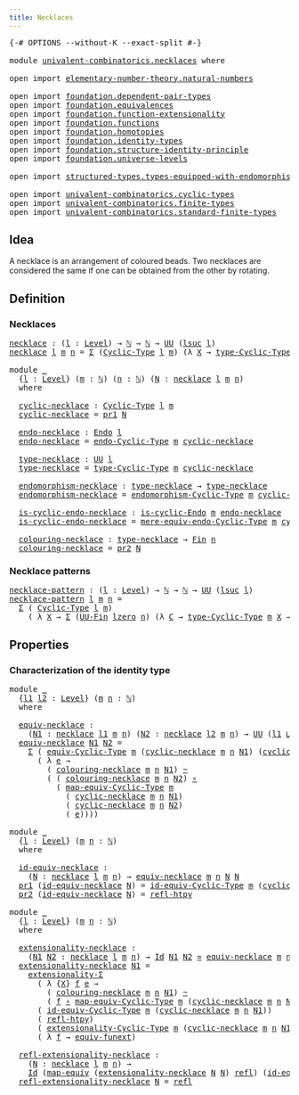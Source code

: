 ```yaml
---
title: Necklaces
---
```


<pre class="Agda"><a id="35" class="Symbol">{-#</a> <a id="39" class="Keyword">OPTIONS</a> <a id="47" class="Pragma">--without-K</a> <a id="59" class="Pragma">--exact-split</a> <a id="73" class="Symbol">#-}</a>

<a id="78" class="Keyword">module</a> <a id="85" href="univalent-combinatorics.necklaces.html" class="Module">univalent-combinatorics.necklaces</a> <a id="119" class="Keyword">where</a>

<a id="126" class="Keyword">open</a> <a id="131" class="Keyword">import</a> <a id="138" href="elementary-number-theory.natural-numbers.html" class="Module">elementary-number-theory.natural-numbers</a>

<a id="180" class="Keyword">open</a> <a id="185" class="Keyword">import</a> <a id="192" href="foundation.dependent-pair-types.html" class="Module">foundation.dependent-pair-types</a>
<a id="224" class="Keyword">open</a> <a id="229" class="Keyword">import</a> <a id="236" href="foundation.equivalences.html" class="Module">foundation.equivalences</a>
<a id="260" class="Keyword">open</a> <a id="265" class="Keyword">import</a> <a id="272" href="foundation.function-extensionality.html" class="Module">foundation.function-extensionality</a>
<a id="307" class="Keyword">open</a> <a id="312" class="Keyword">import</a> <a id="319" href="foundation.functions.html" class="Module">foundation.functions</a>
<a id="340" class="Keyword">open</a> <a id="345" class="Keyword">import</a> <a id="352" href="foundation.homotopies.html" class="Module">foundation.homotopies</a>
<a id="374" class="Keyword">open</a> <a id="379" class="Keyword">import</a> <a id="386" href="foundation.identity-types.html" class="Module">foundation.identity-types</a>
<a id="412" class="Keyword">open</a> <a id="417" class="Keyword">import</a> <a id="424" href="foundation.structure-identity-principle.html" class="Module">foundation.structure-identity-principle</a>
<a id="464" class="Keyword">open</a> <a id="469" class="Keyword">import</a> <a id="476" href="foundation.universe-levels.html" class="Module">foundation.universe-levels</a>

<a id="504" class="Keyword">open</a> <a id="509" class="Keyword">import</a> <a id="516" href="structured-types.types-equipped-with-endomorphisms.html" class="Module">structured-types.types-equipped-with-endomorphisms</a>

<a id="568" class="Keyword">open</a> <a id="573" class="Keyword">import</a> <a id="580" href="univalent-combinatorics.cyclic-types.html" class="Module">univalent-combinatorics.cyclic-types</a>
<a id="617" class="Keyword">open</a> <a id="622" class="Keyword">import</a> <a id="629" href="univalent-combinatorics.finite-types.html" class="Module">univalent-combinatorics.finite-types</a>
<a id="666" class="Keyword">open</a> <a id="671" class="Keyword">import</a> <a id="678" href="univalent-combinatorics.standard-finite-types.html" class="Module">univalent-combinatorics.standard-finite-types</a>
</pre>
## Idea

A necklace is an arrangement of coloured beads. Two necklaces are considered the same if one can be obtained from the other by rotating.

## Definition

### Necklaces

<pre class="Agda"><a id="necklace"></a><a id="914" href="univalent-combinatorics.necklaces.html#914" class="Function">necklace</a> <a id="923" class="Symbol">:</a> <a id="925" class="Symbol">(</a><a id="926" href="univalent-combinatorics.necklaces.html#926" class="Bound">l</a> <a id="928" class="Symbol">:</a> <a id="930" href="Agda.Primitive.html#597" class="Postulate">Level</a><a id="935" class="Symbol">)</a> <a id="937" class="Symbol">→</a> <a id="939" href="elementary-number-theory.natural-numbers.html#1548" class="Datatype">ℕ</a> <a id="941" class="Symbol">→</a> <a id="943" href="elementary-number-theory.natural-numbers.html#1548" class="Datatype">ℕ</a> <a id="945" class="Symbol">→</a> <a id="947" href="foundation-core.universe-levels.html#235" class="Primitive">UU</a> <a id="950" class="Symbol">(</a><a id="951" href="Agda.Primitive.html#780" class="Primitive">lsuc</a> <a id="956" href="univalent-combinatorics.necklaces.html#926" class="Bound">l</a><a id="957" class="Symbol">)</a>
<a id="959" href="univalent-combinatorics.necklaces.html#914" class="Function">necklace</a> <a id="968" href="univalent-combinatorics.necklaces.html#968" class="Bound">l</a> <a id="970" href="univalent-combinatorics.necklaces.html#970" class="Bound">m</a> <a id="972" href="univalent-combinatorics.necklaces.html#972" class="Bound">n</a> <a id="974" class="Symbol">=</a> <a id="976" href="foundation-core.dependent-pair-types.html#515" class="Record">Σ</a> <a id="978" class="Symbol">(</a><a id="979" href="univalent-combinatorics.cyclic-types.html#4159" class="Function">Cyclic-Type</a> <a id="991" href="univalent-combinatorics.necklaces.html#968" class="Bound">l</a> <a id="993" href="univalent-combinatorics.necklaces.html#970" class="Bound">m</a><a id="994" class="Symbol">)</a> <a id="996" class="Symbol">(λ</a> <a id="999" href="univalent-combinatorics.necklaces.html#999" class="Bound">X</a> <a id="1001" class="Symbol">→</a> <a id="1003" href="univalent-combinatorics.cyclic-types.html#4372" class="Function">type-Cyclic-Type</a> <a id="1020" href="univalent-combinatorics.necklaces.html#970" class="Bound">m</a> <a id="1022" href="univalent-combinatorics.necklaces.html#999" class="Bound">X</a> <a id="1024" class="Symbol">→</a> <a id="1026" href="univalent-combinatorics.standard-finite-types.html#2392" class="Function">Fin</a> <a id="1030" href="univalent-combinatorics.necklaces.html#972" class="Bound">n</a><a id="1031" class="Symbol">)</a>

<a id="1034" class="Keyword">module</a> <a id="1041" href="univalent-combinatorics.necklaces.html#1041" class="Module">_</a>
  <a id="1045" class="Symbol">{</a><a id="1046" href="univalent-combinatorics.necklaces.html#1046" class="Bound">l</a> <a id="1048" class="Symbol">:</a> <a id="1050" href="Agda.Primitive.html#597" class="Postulate">Level</a><a id="1055" class="Symbol">}</a> <a id="1057" class="Symbol">(</a><a id="1058" href="univalent-combinatorics.necklaces.html#1058" class="Bound">m</a> <a id="1060" class="Symbol">:</a> <a id="1062" href="elementary-number-theory.natural-numbers.html#1548" class="Datatype">ℕ</a><a id="1063" class="Symbol">)</a> <a id="1065" class="Symbol">(</a><a id="1066" href="univalent-combinatorics.necklaces.html#1066" class="Bound">n</a> <a id="1068" class="Symbol">:</a> <a id="1070" href="elementary-number-theory.natural-numbers.html#1548" class="Datatype">ℕ</a><a id="1071" class="Symbol">)</a> <a id="1073" class="Symbol">(</a><a id="1074" href="univalent-combinatorics.necklaces.html#1074" class="Bound">N</a> <a id="1076" class="Symbol">:</a> <a id="1078" href="univalent-combinatorics.necklaces.html#914" class="Function">necklace</a> <a id="1087" href="univalent-combinatorics.necklaces.html#1046" class="Bound">l</a> <a id="1089" href="univalent-combinatorics.necklaces.html#1058" class="Bound">m</a> <a id="1091" href="univalent-combinatorics.necklaces.html#1066" class="Bound">n</a><a id="1092" class="Symbol">)</a>
  <a id="1096" class="Keyword">where</a>

  <a id="1105" href="univalent-combinatorics.necklaces.html#1105" class="Function">cyclic-necklace</a> <a id="1121" class="Symbol">:</a> <a id="1123" href="univalent-combinatorics.cyclic-types.html#4159" class="Function">Cyclic-Type</a> <a id="1135" href="univalent-combinatorics.necklaces.html#1046" class="Bound">l</a> <a id="1137" href="univalent-combinatorics.necklaces.html#1058" class="Bound">m</a>
  <a id="1141" href="univalent-combinatorics.necklaces.html#1105" class="Function">cyclic-necklace</a> <a id="1157" class="Symbol">=</a> <a id="1159" href="foundation-core.dependent-pair-types.html#605" class="Field">pr1</a> <a id="1163" href="univalent-combinatorics.necklaces.html#1074" class="Bound">N</a>

  <a id="1168" href="univalent-combinatorics.necklaces.html#1168" class="Function">endo-necklace</a> <a id="1182" class="Symbol">:</a> <a id="1184" href="structured-types.types-equipped-with-endomorphisms.html#454" class="Function">Endo</a> <a id="1189" href="univalent-combinatorics.necklaces.html#1046" class="Bound">l</a>
  <a id="1193" href="univalent-combinatorics.necklaces.html#1168" class="Function">endo-necklace</a> <a id="1207" class="Symbol">=</a> <a id="1209" href="univalent-combinatorics.cyclic-types.html#4316" class="Function">endo-Cyclic-Type</a> <a id="1226" href="univalent-combinatorics.necklaces.html#1058" class="Bound">m</a> <a id="1228" href="univalent-combinatorics.necklaces.html#1105" class="Function">cyclic-necklace</a>

  <a id="1247" href="univalent-combinatorics.necklaces.html#1247" class="Function">type-necklace</a> <a id="1261" class="Symbol">:</a> <a id="1263" href="foundation-core.universe-levels.html#235" class="Primitive">UU</a> <a id="1266" href="univalent-combinatorics.necklaces.html#1046" class="Bound">l</a>
  <a id="1270" href="univalent-combinatorics.necklaces.html#1247" class="Function">type-necklace</a> <a id="1284" class="Symbol">=</a> <a id="1286" href="univalent-combinatorics.cyclic-types.html#4372" class="Function">type-Cyclic-Type</a> <a id="1303" href="univalent-combinatorics.necklaces.html#1058" class="Bound">m</a> <a id="1305" href="univalent-combinatorics.necklaces.html#1105" class="Function">cyclic-necklace</a>

  <a id="1324" href="univalent-combinatorics.necklaces.html#1324" class="Function">endomorphism-necklace</a> <a id="1346" class="Symbol">:</a> <a id="1348" href="univalent-combinatorics.necklaces.html#1247" class="Function">type-necklace</a> <a id="1362" class="Symbol">→</a> <a id="1364" href="univalent-combinatorics.necklaces.html#1247" class="Function">type-necklace</a>
  <a id="1380" href="univalent-combinatorics.necklaces.html#1324" class="Function">endomorphism-necklace</a> <a id="1402" class="Symbol">=</a> <a id="1404" href="univalent-combinatorics.cyclic-types.html#4447" class="Function">endomorphism-Cyclic-Type</a> <a id="1429" href="univalent-combinatorics.necklaces.html#1058" class="Bound">m</a> <a id="1431" href="univalent-combinatorics.necklaces.html#1105" class="Function">cyclic-necklace</a>

  <a id="1450" href="univalent-combinatorics.necklaces.html#1450" class="Function">is-cyclic-endo-necklace</a> <a id="1474" class="Symbol">:</a> <a id="1476" href="univalent-combinatorics.cyclic-types.html#4055" class="Function">is-cyclic-Endo</a> <a id="1491" href="univalent-combinatorics.necklaces.html#1058" class="Bound">m</a> <a id="1493" href="univalent-combinatorics.necklaces.html#1168" class="Function">endo-necklace</a>
  <a id="1509" href="univalent-combinatorics.necklaces.html#1450" class="Function">is-cyclic-endo-necklace</a> <a id="1533" class="Symbol">=</a> <a id="1535" href="univalent-combinatorics.cyclic-types.html#4577" class="Function">mere-equiv-endo-Cyclic-Type</a> <a id="1563" href="univalent-combinatorics.necklaces.html#1058" class="Bound">m</a> <a id="1565" href="univalent-combinatorics.necklaces.html#1105" class="Function">cyclic-necklace</a>

  <a id="1584" href="univalent-combinatorics.necklaces.html#1584" class="Function">colouring-necklace</a> <a id="1603" class="Symbol">:</a> <a id="1605" href="univalent-combinatorics.necklaces.html#1247" class="Function">type-necklace</a> <a id="1619" class="Symbol">→</a> <a id="1621" href="univalent-combinatorics.standard-finite-types.html#2392" class="Function">Fin</a> <a id="1625" href="univalent-combinatorics.necklaces.html#1066" class="Bound">n</a>
  <a id="1629" href="univalent-combinatorics.necklaces.html#1584" class="Function">colouring-necklace</a> <a id="1648" class="Symbol">=</a> <a id="1650" href="foundation-core.dependent-pair-types.html#617" class="Field">pr2</a> <a id="1654" href="univalent-combinatorics.necklaces.html#1074" class="Bound">N</a>
</pre>
### Necklace patterns

<pre class="Agda"><a id="necklace-pattern"></a><a id="1692" href="univalent-combinatorics.necklaces.html#1692" class="Function">necklace-pattern</a> <a id="1709" class="Symbol">:</a> <a id="1711" class="Symbol">(</a><a id="1712" href="univalent-combinatorics.necklaces.html#1712" class="Bound">l</a> <a id="1714" class="Symbol">:</a> <a id="1716" href="Agda.Primitive.html#597" class="Postulate">Level</a><a id="1721" class="Symbol">)</a> <a id="1723" class="Symbol">→</a> <a id="1725" href="elementary-number-theory.natural-numbers.html#1548" class="Datatype">ℕ</a> <a id="1727" class="Symbol">→</a> <a id="1729" href="elementary-number-theory.natural-numbers.html#1548" class="Datatype">ℕ</a> <a id="1731" class="Symbol">→</a> <a id="1733" href="foundation-core.universe-levels.html#235" class="Primitive">UU</a> <a id="1736" class="Symbol">(</a><a id="1737" href="Agda.Primitive.html#780" class="Primitive">lsuc</a> <a id="1742" href="univalent-combinatorics.necklaces.html#1712" class="Bound">l</a><a id="1743" class="Symbol">)</a>
<a id="1745" href="univalent-combinatorics.necklaces.html#1692" class="Function">necklace-pattern</a> <a id="1762" href="univalent-combinatorics.necklaces.html#1762" class="Bound">l</a> <a id="1764" href="univalent-combinatorics.necklaces.html#1764" class="Bound">m</a> <a id="1766" href="univalent-combinatorics.necklaces.html#1766" class="Bound">n</a> <a id="1768" class="Symbol">=</a>
  <a id="1772" href="foundation-core.dependent-pair-types.html#515" class="Record">Σ</a> <a id="1774" class="Symbol">(</a> <a id="1776" href="univalent-combinatorics.cyclic-types.html#4159" class="Function">Cyclic-Type</a> <a id="1788" href="univalent-combinatorics.necklaces.html#1762" class="Bound">l</a> <a id="1790" href="univalent-combinatorics.necklaces.html#1764" class="Bound">m</a><a id="1791" class="Symbol">)</a>
    <a id="1797" class="Symbol">(</a> <a id="1799" class="Symbol">λ</a> <a id="1801" href="univalent-combinatorics.necklaces.html#1801" class="Bound">X</a> <a id="1803" class="Symbol">→</a> <a id="1805" href="foundation-core.dependent-pair-types.html#515" class="Record">Σ</a> <a id="1807" class="Symbol">(</a><a id="1808" href="univalent-combinatorics.finite-types.html#5087" class="Function">UU-Fin</a> <a id="1815" href="Agda.Primitive.html#764" class="Primitive">lzero</a> <a id="1821" href="univalent-combinatorics.necklaces.html#1766" class="Bound">n</a><a id="1822" class="Symbol">)</a> <a id="1824" class="Symbol">(λ</a> <a id="1827" href="univalent-combinatorics.necklaces.html#1827" class="Bound">C</a> <a id="1829" class="Symbol">→</a> <a id="1831" href="univalent-combinatorics.cyclic-types.html#4372" class="Function">type-Cyclic-Type</a> <a id="1848" href="univalent-combinatorics.necklaces.html#1764" class="Bound">m</a> <a id="1850" href="univalent-combinatorics.necklaces.html#1801" class="Bound">X</a> <a id="1852" class="Symbol">→</a> <a id="1854" href="univalent-combinatorics.finite-types.html#5170" class="Function">type-UU-Fin</a> <a id="1866" href="univalent-combinatorics.necklaces.html#1766" class="Bound">n</a> <a id="1868" href="univalent-combinatorics.necklaces.html#1827" class="Bound">C</a><a id="1869" class="Symbol">))</a>
</pre>
## Properties

### Characterization of the identity type

<pre class="Agda"><a id="1943" class="Keyword">module</a> <a id="1950" href="univalent-combinatorics.necklaces.html#1950" class="Module">_</a>
  <a id="1954" class="Symbol">{</a><a id="1955" href="univalent-combinatorics.necklaces.html#1955" class="Bound">l1</a> <a id="1958" href="univalent-combinatorics.necklaces.html#1958" class="Bound">l2</a> <a id="1961" class="Symbol">:</a> <a id="1963" href="Agda.Primitive.html#597" class="Postulate">Level</a><a id="1968" class="Symbol">}</a> <a id="1970" class="Symbol">(</a><a id="1971" href="univalent-combinatorics.necklaces.html#1971" class="Bound">m</a> <a id="1973" href="univalent-combinatorics.necklaces.html#1973" class="Bound">n</a> <a id="1975" class="Symbol">:</a> <a id="1977" href="elementary-number-theory.natural-numbers.html#1548" class="Datatype">ℕ</a><a id="1978" class="Symbol">)</a>
  <a id="1982" class="Keyword">where</a>
  
  <a id="1993" href="univalent-combinatorics.necklaces.html#1993" class="Function">equiv-necklace</a> <a id="2008" class="Symbol">:</a>
    <a id="2014" class="Symbol">(</a><a id="2015" href="univalent-combinatorics.necklaces.html#2015" class="Bound">N1</a> <a id="2018" class="Symbol">:</a> <a id="2020" href="univalent-combinatorics.necklaces.html#914" class="Function">necklace</a> <a id="2029" href="univalent-combinatorics.necklaces.html#1955" class="Bound">l1</a> <a id="2032" href="univalent-combinatorics.necklaces.html#1971" class="Bound">m</a> <a id="2034" href="univalent-combinatorics.necklaces.html#1973" class="Bound">n</a><a id="2035" class="Symbol">)</a> <a id="2037" class="Symbol">(</a><a id="2038" href="univalent-combinatorics.necklaces.html#2038" class="Bound">N2</a> <a id="2041" class="Symbol">:</a> <a id="2043" href="univalent-combinatorics.necklaces.html#914" class="Function">necklace</a> <a id="2052" href="univalent-combinatorics.necklaces.html#1958" class="Bound">l2</a> <a id="2055" href="univalent-combinatorics.necklaces.html#1971" class="Bound">m</a> <a id="2057" href="univalent-combinatorics.necklaces.html#1973" class="Bound">n</a><a id="2058" class="Symbol">)</a> <a id="2060" class="Symbol">→</a> <a id="2062" href="foundation-core.universe-levels.html#235" class="Primitive">UU</a> <a id="2065" class="Symbol">(</a><a id="2066" href="univalent-combinatorics.necklaces.html#1955" class="Bound">l1</a> <a id="2069" href="Agda.Primitive.html#810" class="Primitive Operator">⊔</a> <a id="2071" href="univalent-combinatorics.necklaces.html#1958" class="Bound">l2</a><a id="2073" class="Symbol">)</a>
  <a id="2077" href="univalent-combinatorics.necklaces.html#1993" class="Function">equiv-necklace</a> <a id="2092" href="univalent-combinatorics.necklaces.html#2092" class="Bound">N1</a> <a id="2095" href="univalent-combinatorics.necklaces.html#2095" class="Bound">N2</a> <a id="2098" class="Symbol">=</a>
    <a id="2104" href="foundation-core.dependent-pair-types.html#515" class="Record">Σ</a> <a id="2106" class="Symbol">(</a> <a id="2108" href="univalent-combinatorics.cyclic-types.html#6206" class="Function">equiv-Cyclic-Type</a> <a id="2126" href="univalent-combinatorics.necklaces.html#1971" class="Bound">m</a> <a id="2128" class="Symbol">(</a><a id="2129" href="univalent-combinatorics.necklaces.html#1105" class="Function">cyclic-necklace</a> <a id="2145" href="univalent-combinatorics.necklaces.html#1971" class="Bound">m</a> <a id="2147" href="univalent-combinatorics.necklaces.html#1973" class="Bound">n</a> <a id="2149" href="univalent-combinatorics.necklaces.html#2092" class="Bound">N1</a><a id="2151" class="Symbol">)</a> <a id="2153" class="Symbol">(</a><a id="2154" href="univalent-combinatorics.necklaces.html#1105" class="Function">cyclic-necklace</a> <a id="2170" href="univalent-combinatorics.necklaces.html#1971" class="Bound">m</a> <a id="2172" href="univalent-combinatorics.necklaces.html#1973" class="Bound">n</a> <a id="2174" href="univalent-combinatorics.necklaces.html#2095" class="Bound">N2</a><a id="2176" class="Symbol">))</a>
      <a id="2185" class="Symbol">(</a> <a id="2187" class="Symbol">λ</a> <a id="2189" href="univalent-combinatorics.necklaces.html#2189" class="Bound">e</a> <a id="2191" class="Symbol">→</a>
        <a id="2201" class="Symbol">(</a> <a id="2203" href="univalent-combinatorics.necklaces.html#1584" class="Function">colouring-necklace</a> <a id="2222" href="univalent-combinatorics.necklaces.html#1971" class="Bound">m</a> <a id="2224" href="univalent-combinatorics.necklaces.html#1973" class="Bound">n</a> <a id="2226" href="univalent-combinatorics.necklaces.html#2092" class="Bound">N1</a><a id="2228" class="Symbol">)</a> <a id="2230" href="foundation-core.homotopies.html#1249" class="Function Operator">~</a>
        <a id="2240" class="Symbol">(</a> <a id="2242" class="Symbol">(</a> <a id="2244" href="univalent-combinatorics.necklaces.html#1584" class="Function">colouring-necklace</a> <a id="2263" href="univalent-combinatorics.necklaces.html#1971" class="Bound">m</a> <a id="2265" href="univalent-combinatorics.necklaces.html#1973" class="Bound">n</a> <a id="2267" href="univalent-combinatorics.necklaces.html#2095" class="Bound">N2</a><a id="2269" class="Symbol">)</a> <a id="2271" href="foundation-core.functions.html#420" class="Function Operator">∘</a>
          <a id="2283" class="Symbol">(</a> <a id="2285" href="univalent-combinatorics.cyclic-types.html#6513" class="Function">map-equiv-Cyclic-Type</a> <a id="2307" href="univalent-combinatorics.necklaces.html#1971" class="Bound">m</a>
            <a id="2321" class="Symbol">(</a> <a id="2323" href="univalent-combinatorics.necklaces.html#1105" class="Function">cyclic-necklace</a> <a id="2339" href="univalent-combinatorics.necklaces.html#1971" class="Bound">m</a> <a id="2341" href="univalent-combinatorics.necklaces.html#1973" class="Bound">n</a> <a id="2343" href="univalent-combinatorics.necklaces.html#2092" class="Bound">N1</a><a id="2345" class="Symbol">)</a>
            <a id="2359" class="Symbol">(</a> <a id="2361" href="univalent-combinatorics.necklaces.html#1105" class="Function">cyclic-necklace</a> <a id="2377" href="univalent-combinatorics.necklaces.html#1971" class="Bound">m</a> <a id="2379" href="univalent-combinatorics.necklaces.html#1973" class="Bound">n</a> <a id="2381" href="univalent-combinatorics.necklaces.html#2095" class="Bound">N2</a><a id="2383" class="Symbol">)</a>
            <a id="2397" class="Symbol">(</a> <a id="2399" href="univalent-combinatorics.necklaces.html#2189" class="Bound">e</a><a id="2400" class="Symbol">))))</a>

<a id="2406" class="Keyword">module</a> <a id="2413" href="univalent-combinatorics.necklaces.html#2413" class="Module">_</a>
  <a id="2417" class="Symbol">{</a><a id="2418" href="univalent-combinatorics.necklaces.html#2418" class="Bound">l</a> <a id="2420" class="Symbol">:</a> <a id="2422" href="Agda.Primitive.html#597" class="Postulate">Level</a><a id="2427" class="Symbol">}</a> <a id="2429" class="Symbol">(</a><a id="2430" href="univalent-combinatorics.necklaces.html#2430" class="Bound">m</a> <a id="2432" href="univalent-combinatorics.necklaces.html#2432" class="Bound">n</a> <a id="2434" class="Symbol">:</a> <a id="2436" href="elementary-number-theory.natural-numbers.html#1548" class="Datatype">ℕ</a><a id="2437" class="Symbol">)</a>
  <a id="2441" class="Keyword">where</a>

  <a id="2450" href="univalent-combinatorics.necklaces.html#2450" class="Function">id-equiv-necklace</a> <a id="2468" class="Symbol">:</a>
    <a id="2474" class="Symbol">(</a><a id="2475" href="univalent-combinatorics.necklaces.html#2475" class="Bound">N</a> <a id="2477" class="Symbol">:</a> <a id="2479" href="univalent-combinatorics.necklaces.html#914" class="Function">necklace</a> <a id="2488" href="univalent-combinatorics.necklaces.html#2418" class="Bound">l</a> <a id="2490" href="univalent-combinatorics.necklaces.html#2430" class="Bound">m</a> <a id="2492" href="univalent-combinatorics.necklaces.html#2432" class="Bound">n</a><a id="2493" class="Symbol">)</a> <a id="2495" class="Symbol">→</a> <a id="2497" href="univalent-combinatorics.necklaces.html#1993" class="Function">equiv-necklace</a> <a id="2512" href="univalent-combinatorics.necklaces.html#2430" class="Bound">m</a> <a id="2514" href="univalent-combinatorics.necklaces.html#2432" class="Bound">n</a> <a id="2516" href="univalent-combinatorics.necklaces.html#2475" class="Bound">N</a> <a id="2518" href="univalent-combinatorics.necklaces.html#2475" class="Bound">N</a>
  <a id="2522" href="foundation-core.dependent-pair-types.html#605" class="Field">pr1</a> <a id="2526" class="Symbol">(</a><a id="2527" href="univalent-combinatorics.necklaces.html#2450" class="Function">id-equiv-necklace</a> <a id="2545" href="univalent-combinatorics.necklaces.html#2545" class="Bound">N</a><a id="2546" class="Symbol">)</a> <a id="2548" class="Symbol">=</a> <a id="2550" href="univalent-combinatorics.cyclic-types.html#7045" class="Function">id-equiv-Cyclic-Type</a> <a id="2571" href="univalent-combinatorics.necklaces.html#2430" class="Bound">m</a> <a id="2573" class="Symbol">(</a><a id="2574" href="univalent-combinatorics.necklaces.html#1105" class="Function">cyclic-necklace</a> <a id="2590" href="univalent-combinatorics.necklaces.html#2430" class="Bound">m</a> <a id="2592" href="univalent-combinatorics.necklaces.html#2432" class="Bound">n</a> <a id="2594" href="univalent-combinatorics.necklaces.html#2545" class="Bound">N</a><a id="2595" class="Symbol">)</a>
  <a id="2599" href="foundation-core.dependent-pair-types.html#617" class="Field">pr2</a> <a id="2603" class="Symbol">(</a><a id="2604" href="univalent-combinatorics.necklaces.html#2450" class="Function">id-equiv-necklace</a> <a id="2622" href="univalent-combinatorics.necklaces.html#2622" class="Bound">N</a><a id="2623" class="Symbol">)</a> <a id="2625" class="Symbol">=</a> <a id="2627" href="foundation-core.homotopies.html#1368" class="Function">refl-htpy</a>

<a id="2638" class="Keyword">module</a> <a id="2645" href="univalent-combinatorics.necklaces.html#2645" class="Module">_</a>
  <a id="2649" class="Symbol">{</a><a id="2650" href="univalent-combinatorics.necklaces.html#2650" class="Bound">l</a> <a id="2652" class="Symbol">:</a> <a id="2654" href="Agda.Primitive.html#597" class="Postulate">Level</a><a id="2659" class="Symbol">}</a> <a id="2661" class="Symbol">(</a><a id="2662" href="univalent-combinatorics.necklaces.html#2662" class="Bound">m</a> <a id="2664" href="univalent-combinatorics.necklaces.html#2664" class="Bound">n</a> <a id="2666" class="Symbol">:</a> <a id="2668" href="elementary-number-theory.natural-numbers.html#1548" class="Datatype">ℕ</a><a id="2669" class="Symbol">)</a>
  <a id="2673" class="Keyword">where</a>
  
  <a id="2684" href="univalent-combinatorics.necklaces.html#2684" class="Function">extensionality-necklace</a> <a id="2708" class="Symbol">:</a>
    <a id="2714" class="Symbol">(</a><a id="2715" href="univalent-combinatorics.necklaces.html#2715" class="Bound">N1</a> <a id="2718" href="univalent-combinatorics.necklaces.html#2718" class="Bound">N2</a> <a id="2721" class="Symbol">:</a> <a id="2723" href="univalent-combinatorics.necklaces.html#914" class="Function">necklace</a> <a id="2732" href="univalent-combinatorics.necklaces.html#2650" class="Bound">l</a> <a id="2734" href="univalent-combinatorics.necklaces.html#2662" class="Bound">m</a> <a id="2736" href="univalent-combinatorics.necklaces.html#2664" class="Bound">n</a><a id="2737" class="Symbol">)</a> <a id="2739" class="Symbol">→</a> <a id="2741" href="foundation-core.identity-types.html#1767" class="Datatype">Id</a> <a id="2744" href="univalent-combinatorics.necklaces.html#2715" class="Bound">N1</a> <a id="2747" href="univalent-combinatorics.necklaces.html#2718" class="Bound">N2</a> <a id="2750" href="foundation-core.equivalences.html#1621" class="Function Operator">≃</a> <a id="2752" href="univalent-combinatorics.necklaces.html#1993" class="Function">equiv-necklace</a> <a id="2767" href="univalent-combinatorics.necklaces.html#2662" class="Bound">m</a> <a id="2769" href="univalent-combinatorics.necklaces.html#2664" class="Bound">n</a> <a id="2771" href="univalent-combinatorics.necklaces.html#2715" class="Bound">N1</a> <a id="2774" href="univalent-combinatorics.necklaces.html#2718" class="Bound">N2</a>
  <a id="2779" href="univalent-combinatorics.necklaces.html#2684" class="Function">extensionality-necklace</a> <a id="2803" href="univalent-combinatorics.necklaces.html#2803" class="Bound">N1</a> <a id="2806" class="Symbol">=</a>
    <a id="2812" href="foundation.structure-identity-principle.html#2926" class="Function">extensionality-Σ</a>
      <a id="2835" class="Symbol">(</a> <a id="2837" class="Symbol">λ</a> <a id="2839" class="Symbol">{</a><a id="2840" href="univalent-combinatorics.necklaces.html#2840" class="Bound">X</a><a id="2841" class="Symbol">}</a> <a id="2843" href="univalent-combinatorics.necklaces.html#2843" class="Bound">f</a> <a id="2845" href="univalent-combinatorics.necklaces.html#2845" class="Bound">e</a> <a id="2847" class="Symbol">→</a>
        <a id="2857" class="Symbol">(</a> <a id="2859" href="univalent-combinatorics.necklaces.html#1584" class="Function">colouring-necklace</a> <a id="2878" href="univalent-combinatorics.necklaces.html#2662" class="Bound">m</a> <a id="2880" href="univalent-combinatorics.necklaces.html#2664" class="Bound">n</a> <a id="2882" href="univalent-combinatorics.necklaces.html#2803" class="Bound">N1</a><a id="2884" class="Symbol">)</a> <a id="2886" href="foundation-core.homotopies.html#1249" class="Function Operator">~</a>
        <a id="2896" class="Symbol">(</a> <a id="2898" href="univalent-combinatorics.necklaces.html#2843" class="Bound">f</a> <a id="2900" href="foundation-core.functions.html#420" class="Function Operator">∘</a> <a id="2902" href="univalent-combinatorics.cyclic-types.html#6513" class="Function">map-equiv-Cyclic-Type</a> <a id="2924" href="univalent-combinatorics.necklaces.html#2662" class="Bound">m</a> <a id="2926" class="Symbol">(</a><a id="2927" href="univalent-combinatorics.necklaces.html#1105" class="Function">cyclic-necklace</a> <a id="2943" href="univalent-combinatorics.necklaces.html#2662" class="Bound">m</a> <a id="2945" href="univalent-combinatorics.necklaces.html#2664" class="Bound">n</a> <a id="2947" href="univalent-combinatorics.necklaces.html#2803" class="Bound">N1</a><a id="2949" class="Symbol">)</a> <a id="2951" href="univalent-combinatorics.necklaces.html#2840" class="Bound">X</a> <a id="2953" href="univalent-combinatorics.necklaces.html#2845" class="Bound">e</a><a id="2954" class="Symbol">))</a>
      <a id="2963" class="Symbol">(</a> <a id="2965" href="univalent-combinatorics.cyclic-types.html#7045" class="Function">id-equiv-Cyclic-Type</a> <a id="2986" href="univalent-combinatorics.necklaces.html#2662" class="Bound">m</a> <a id="2988" class="Symbol">(</a><a id="2989" href="univalent-combinatorics.necklaces.html#1105" class="Function">cyclic-necklace</a> <a id="3005" href="univalent-combinatorics.necklaces.html#2662" class="Bound">m</a> <a id="3007" href="univalent-combinatorics.necklaces.html#2664" class="Bound">n</a> <a id="3009" href="univalent-combinatorics.necklaces.html#2803" class="Bound">N1</a><a id="3011" class="Symbol">))</a>
      <a id="3020" class="Symbol">(</a> <a id="3022" href="foundation-core.homotopies.html#1368" class="Function">refl-htpy</a><a id="3031" class="Symbol">)</a>
      <a id="3039" class="Symbol">(</a> <a id="3041" href="univalent-combinatorics.cyclic-types.html#8066" class="Function">extensionality-Cyclic-Type</a> <a id="3068" href="univalent-combinatorics.necklaces.html#2662" class="Bound">m</a> <a id="3070" class="Symbol">(</a><a id="3071" href="univalent-combinatorics.necklaces.html#1105" class="Function">cyclic-necklace</a> <a id="3087" href="univalent-combinatorics.necklaces.html#2662" class="Bound">m</a> <a id="3089" href="univalent-combinatorics.necklaces.html#2664" class="Bound">n</a> <a id="3091" href="univalent-combinatorics.necklaces.html#2803" class="Bound">N1</a><a id="3093" class="Symbol">))</a>
      <a id="3102" class="Symbol">(</a> <a id="3104" class="Symbol">λ</a> <a id="3106" href="univalent-combinatorics.necklaces.html#3106" class="Bound">f</a> <a id="3108" class="Symbol">→</a> <a id="3110" href="foundation-core.function-extensionality.html#1301" class="Function">equiv-funext</a><a id="3122" class="Symbol">)</a>

  <a id="3127" href="univalent-combinatorics.necklaces.html#3127" class="Function">refl-extensionality-necklace</a> <a id="3156" class="Symbol">:</a>
    <a id="3162" class="Symbol">(</a><a id="3163" href="univalent-combinatorics.necklaces.html#3163" class="Bound">N</a> <a id="3165" class="Symbol">:</a> <a id="3167" href="univalent-combinatorics.necklaces.html#914" class="Function">necklace</a> <a id="3176" href="univalent-combinatorics.necklaces.html#2650" class="Bound">l</a> <a id="3178" href="univalent-combinatorics.necklaces.html#2662" class="Bound">m</a> <a id="3180" href="univalent-combinatorics.necklaces.html#2664" class="Bound">n</a><a id="3181" class="Symbol">)</a> <a id="3183" class="Symbol">→</a>
    <a id="3189" href="foundation-core.identity-types.html#1767" class="Datatype">Id</a> <a id="3192" class="Symbol">(</a><a id="3193" href="foundation-core.equivalences.html#1821" class="Function">map-equiv</a> <a id="3203" class="Symbol">(</a><a id="3204" href="univalent-combinatorics.necklaces.html#2684" class="Function">extensionality-necklace</a> <a id="3228" href="univalent-combinatorics.necklaces.html#3163" class="Bound">N</a> <a id="3230" href="univalent-combinatorics.necklaces.html#3163" class="Bound">N</a><a id="3231" class="Symbol">)</a> <a id="3233" href="foundation-core.identity-types.html#1820" class="InductiveConstructor">refl</a><a id="3237" class="Symbol">)</a> <a id="3239" class="Symbol">(</a><a id="3240" href="univalent-combinatorics.necklaces.html#2450" class="Function">id-equiv-necklace</a> <a id="3258" href="univalent-combinatorics.necklaces.html#2662" class="Bound">m</a> <a id="3260" href="univalent-combinatorics.necklaces.html#2664" class="Bound">n</a> <a id="3262" href="univalent-combinatorics.necklaces.html#3163" class="Bound">N</a><a id="3263" class="Symbol">)</a>
  <a id="3267" href="univalent-combinatorics.necklaces.html#3127" class="Function">refl-extensionality-necklace</a> <a id="3296" href="univalent-combinatorics.necklaces.html#3296" class="Bound">N</a> <a id="3298" class="Symbol">=</a> <a id="3300" href="foundation-core.identity-types.html#1820" class="InductiveConstructor">refl</a>
</pre>